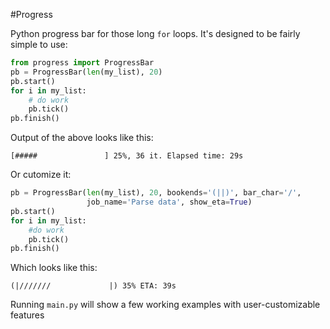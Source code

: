 #Progress

Python progress bar for those long `for` loops.
It's designed to be fairly simple to use:

```python
from progress import ProgressBar
pb = ProgressBar(len(my_list), 20)
pb.start()
for i in my_list:
    # do work
    pb.tick()
pb.finish()
```

Output of the above looks like this:
```
[#####               ] 25%, 36 it. Elapsed time: 29s
```

Or cutomize it:

```python
pb = ProgressBar(len(my_list), 20, bookends='(||)', bar_char='/',
                 job_name='Parse data', show_eta=True)
pb.start()
for i in my_list:
    #do work
    pb.tick()
pb.finish()
```

Which looks like this:
```
(|///////             |) 35% ETA: 39s
```

Running `main.py` will show a few working examples with user-customizable features
